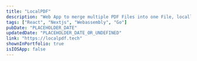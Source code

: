 ```yaml
---
title: "LocalPDF"
description: "Web App to merge multiple PDF Files into one File, locally, using Webassembly and PDFCPU"
tags: ["React", "Nextjs", "Webassembly", "Go"]
pubDate: "PLACEHOLDER_DATE"
updatedDate: "PLACEHOLDER_DATE_OR_UNDEFINED"
link: "https://localpdf.tech"
shownInPortfolio: true
isIOSApp: false
---
```


